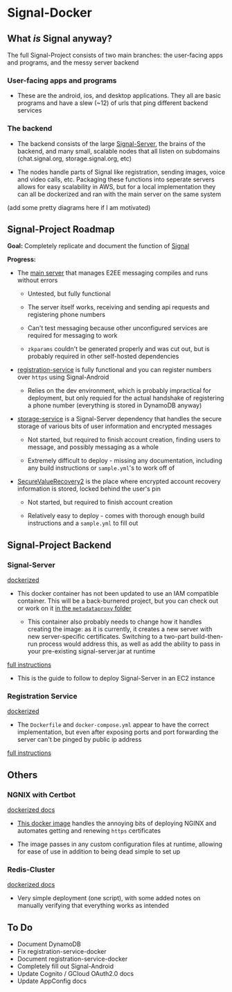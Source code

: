 # Signal-Docker

## What *is* Signal anyway?

The full Signal-Project consists of two main branches: the user-facing apps and programs, and the messy server backend

### User-facing apps and programs

- These are the android, ios, and desktop applications. They all are basic programs and have a slew (~12) of urls that ping different backend services

### The backend

- The backend consists of the large [Signal-Server](https://github.com/JJTofflemire/Signal-Server), the brains of the backend, and many small, scalable nodes that all listen on subdomains (chat.signal.org, storage.signal.org, etc)

- The nodes handle parts of Signal like registration, sending images, voice and video calls, etc. Packaging these functions into seperate servers allows for easy scalability in AWS, but for a local implementation they can all be dockerized and ran with the main server on the same system

(add some pretty diagrams here if I am motivated)

## Signal-Project Roadmap

**Goal:** Completely replicate and document the function of [Signal](https://signal.org/)

**Progress:**

- The [main server](https://github.com/JJTofflemire/Signal-Server) that manages E2EE messaging compiles and runs without errors
  
  - Untested, but fully functional
  
  - The server itself works, receiving and sending api requests and registering phone numbers
  
  - Can't test messaging because other unconfigured services are required for messaging to work
  
  - `zkparams` couldn't be generated properly and was cut out, but is probably required in other self-hosted dependencies
  
- [registration-service](https://github.com/JJTofflemire/registration-service) is fully functional and you can register numbers over `https` using Signal-Android

  - Relies on the dev environment, which is probably impractical for deployment, but only requied for the actual handshake of registering a phone number (everything is stored in DynamoDB anyway)

- [storage-service](https://github.com/signalapp/storage-service) is a Signal-Server dependency that handles the secure storage of various bits of user information and encrypted messages

  - Not started, but required to finish account creation, finding users to message, and possibly messaging as a whole
  
  - Extremely difficult to deploy - missing any documentation, including any build instructions or `sample.yml`'s to work off of

- [SecureValueRecovery2](https://github.com/signalapp/SecureValueRecovery2) is the place where encrypted account recovery information is stored, locked behind the user's pin

  - Not started, but required to finish account creation
  
  - Relatively easy to deploy - comes with thorough enough build instructions and a `sample.yml` to fill out

## Signal-Project Backend

### Signal-Server

[dockerized](Signal-Server)

- This docker container has not been updated to use an IAM compatible container. This will be a back-burnered project, but you can check out or work on it [in the `metadataproxy` folder](metadataproxy/README.md)

  - This container also probably needs to change how it handles creating the image: as it is currently, it creates a new server with new server-specific certificates. Switching to a two-part build-then-run process would address this, as well as add the ability to pass in your pre-existing signal-server.jar at runtime

[full instructions](https://github.com/JJTofflemire/Signal-Server)

- This is the guide to follow to deploy Signal-Server in an EC2 instance

### Registration Service

[dockerized](registration-service)

- The `Dockerfile` and `docker-compose.yml` appear to have the correct implementation, but even after exposing ports and port forwarding the server can't be pinged by public ip address

[full instructions](https://github.com/JJTofflemire/registration-service)

## Others

### NGNIX with Certbot

[dockerized docs](nginx-certbot)

- [This docker image](https://github.com/JonasAlfredsson/docker-nginx-certbot/tree/master) handles the annoying bits of deploying NGINX and automates getting and renewing `https` certificates

- The image passes in any custom configuration files at runtime, allowing for ease of use in addition to being dead simple to set up

### Redis-Cluster

[dockerized docs](redis-cluster)

- Very simple deployment (one script), with some added notes on manually verifying that everything works as intended

## To Do

- Document DynamoDB
- Fix registration-service-docker
- Document registration-service-docker
- Completely fill out Signal-Android
- Update Cognito / GCloud OAuth2.0 docs
- Update AppConfig docs